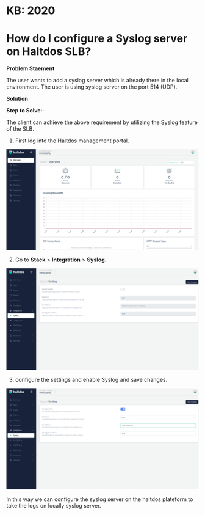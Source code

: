 # KB: 2020

# How do I configure a Syslog server on Haltdos SLB?

**Problem Staement**

The user wants to add a syslog server which is already there in the local environment. The user is using syslog server on the port 514 (UDP).

**Solution**

**Step to Solve**:-

The client can achieve the above requirement by utilizing the Syslog feature of the SLB.

1. First log into the Haltdos management portal.

![](/img/adc/kb/v2/overview_kb_2020_1.png)

2. Go to **Stack** > **Integration** > **Syslog**.

![](/img/adc/kb/v2/syslog_kb_2020_2.png)

3. configure the settings and enable Syslog and save changes.

![](/img/adc/kb/v2/syslog_kb_2020_3.png)

In this way we can configure the syslog server on the haltdos plateform to take the logs on locally syslog server.
